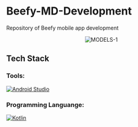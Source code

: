 # Beefy-MD-Development
Repository of Beefy mobile app development

<div style="text-align:center"><img src="https://i.ibb.co/g7HP1rC/MODELS-2.png" alt="MODELS-1" border="0" /></div>


## Tech Stack

### Tools:

<p>
    <a href="#"><img alt="Android Studio" src="https://img.shields.io/badge/Android_Studio-3DDC84?style=for-the-badge&logo=android-studio&logoColor=white"></a>
</p>

### Programming Languange:

<p>
    <a href="#"><img alt="Kotlin" src="https://img.shields.io/badge/Kotlin-0095D5?&style=for-the-badge&logo=kotlin&logoColor=white"></a>
</p>

